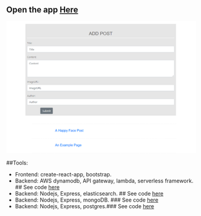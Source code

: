  
## Open the app [Here]()

 <div align="center">
     <img src="/public/blog-admin.png" width="700px"</img> 
 </div>

##Tools:
* Frontend: create-react-app, bootstrap.
* Backend: AWS dynamodb, API gateway, lambda, serverless framework. ## See code [here](https://github.com/sufanHuang/serverless-blog)
* Backend: Nodejs, Express, elasticsearch. ##  See code [here](https://github.com/sufanHuang/elasticsearch-blog)
* Backend: Nodejs, Express, mongoDB. ### See code [here](https://github.com/sufanHuang/mongoDB-blog)
* Backend: Nodejs, Express, postgres.### See code [here](https://github.com/sufanHuang/postgres-blog)
